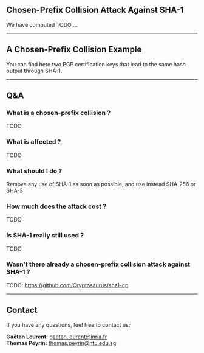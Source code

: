 ## Chosen-Prefix Collision Attack Against SHA-1

We have computed TODO ...

- - -
## A Chosen-Prefix Collision Example

You can find here two PGP certification keys that lead to the same hash output through SHA-1.


- - -
## Q&A

### What is a chosen-prefix collision ?

TODO

### What is affected ?

TODO

### What should I do ?

Remove any use of SHA-1 as soon as possible, and use instead SHA-256 or SHA-3


### How much does the attack cost ?

TODO


### Is SHA-1 really still used ?

TODO


### Wasn't there already a chosen-prefix collision attack against SHA-1 ?

TODO: https://github.com/Cryptosaurus/sha1-cp



- - -
## Contact

If you have any questions, feel free to contact us:  
  
**Gaëtan Leurent:** gaetan.leurent@inria.fr  
**Thomas Peyrin:** thomas.peyrin@ntu.edu.sg  
